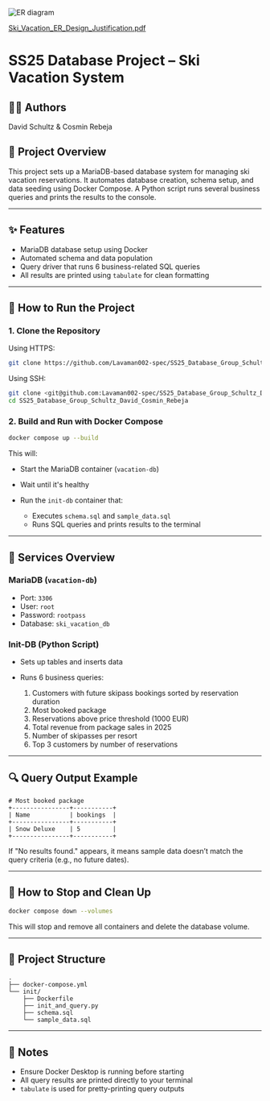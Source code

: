 ![ER diagram](https://github.com/user-attachments/assets/9b818600-449b-4f16-93c5-75cd61ec1ddd)

[Ski_Vacation_ER_Design_Justification.pdf](https://github.com/user-attachments/files/19655796/Ski_Vacation_ER_Design_Justification.pdf)

# SS25 Database Project – Ski Vacation System

## 👨‍💼 Authors

David Schultz & Cosmin Rebeja

## 📆 Project Overview

This project sets up a MariaDB-based database system for managing ski vacation reservations. It automates database creation, schema setup, and data seeding using Docker Compose. A Python script runs several business queries and prints the results to the console.

---

## ✨ Features

- MariaDB database setup using Docker
- Automated schema and data population
- Query driver that runs 6 business-related SQL queries
- All results are printed using `tabulate` for clean formatting

---

## 🚀 How to Run the Project

### 1. Clone the Repository

Using HTTPS:

```bash
git clone https://github.com/Lavaman002-spec/SS25_Database_Group_Schultz_David_Cosmin_Rebeja.git
```

Using SSH:

```bash
git clone <git@github.com:Lavaman002-spec/SS25_Database_Group_Schultz_David_Cosmin_Rebeja.git>
cd SS25_Database_Group_Schultz_David_Cosmin_Rebeja
```

### 2. Build and Run with Docker Compose

```bash
docker compose up --build
```

This will:

- Start the MariaDB container (`vacation-db`)
- Wait until it's healthy
- Run the `init-db` container that:

  - Executes `schema.sql` and `sample_data.sql`
  - Runs SQL queries and prints results to the terminal

---

## 🔧 Services Overview

### MariaDB (`vacation-db`)

- Port: `3306`
- User: `root`
- Password: `rootpass`
- Database: `ski_vacation_db`

### Init-DB (Python Script)

- Sets up tables and inserts data
- Runs 6 business queries:

  1. Customers with future skipass bookings sorted by reservation duration
  2. Most booked package
  3. Reservations above price threshold (1000 EUR)
  4. Total revenue from package sales in 2025
  5. Number of skipasses per resort
  6. Top 3 customers by number of reservations

---

## 🔍 Query Output Example

```
# Most booked package
+----------------+-----------+
| Name           | bookings  |
+----------------+-----------+
| Snow Deluxe    | 5         |
+----------------+-----------+
```

If "No results found." appears, it means sample data doesn’t match the query criteria (e.g., no future dates).

---

## 🔧 How to Stop and Clean Up

```bash
docker compose down --volumes
```

This will stop and remove all containers and delete the database volume.

---

## 📁 Project Structure

```
.
├── docker-compose.yml
└── init/
    ├── Dockerfile
    ├── init_and_query.py
    ├── schema.sql
    └── sample_data.sql
```

---

## 📄 Notes

- Ensure Docker Desktop is running before starting
- All query results are printed directly to your terminal
- `tabulate` is used for pretty-printing query outputs
